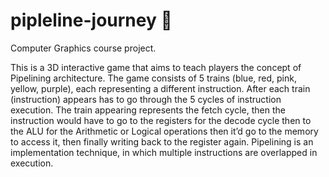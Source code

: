 # pipleline-journey 🚂
Computer Graphics course project.

This is a  3D interactive game that aims to teach players the concept of Pipelining
architecture. 
The game consists of 5 trains (blue, red, pink, yellow, purple), each representing a different instruction. 
After each train (instruction) appears has to go through the 5 cycles of instruction execution. 
The train appearing represents the fetch cycle, then the instruction would have to go to the registers for the decode cycle then to the ALU for the Arithmetic or
Logical operations then it’d go to the memory to access it, then finally writing back to the register again. 
Pipelining is an implementation technique, in which multiple instructions are overlapped in execution.

